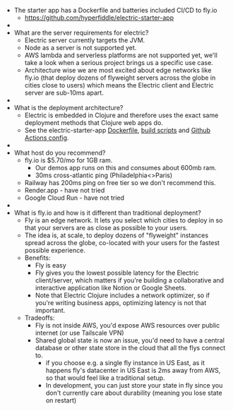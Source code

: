 - The starter app has a Dockerfile and batteries included CI/CD to fly.io
	- https://github.com/hyperfiddle/electric-starter-app
-
- What are the server requirements for electric?
	- Electric server currently targets the JVM.
	- Node as a server is not supported yet.
	- AWS lambda and serverless platforms are not supported yet, we'll take a look when a serious project brings us a specific use case.
	- Architecture wise we are most excited about edge networks like fly.io (that deploy dozens of flyweight servers across the globe in cities close to users) which means the Electric client and Electric server are sub-10ms apart.
-
- What is the deployment architecture?
	- Electric is embedded in Clojure and therefore uses the exact same deployment methods that Clojure web apps do.
	- See the electric-starter-app [Dockerfile](https://github.com/hyperfiddle/electric-starter-app/blob/main/Dockerfile), [build scripts](https://github.com/hyperfiddle/electric-starter-app/tree/main/src-build) and [Github Actions config](https://github.com/hyperfiddle/electric-starter-app/blob/main/.github/workflows/deploy.yml).
-
- What host do you recommend?
	- fly.io is $5.70/mo for 1GB ram.
		- Our demos app runs on this and consumes about 600mb ram.
		- 30ms cross-atlantic ping (Philadelphia<>Paris)
	- Railway has 200ms ping on free tier so we don't recommend this.
	- Render.app - have not tried
	- Google Cloud Run - have not tried
-
- What is fly.io and how is it different than traditional deployment?
	- Fly is an edge network. It lets you select which cities to deploy in so that your servers are as close as possible to your users.
	- The idea is, at scale, to deploy dozens of "flyweight" instances spread across the globe, co-located with your users for the fastest possible experience.
	- Benefits:
		- Fly is easy
		- Fly gives you the lowest possible latency for the Electric client/server, which matters if you're building a collaborative and interactive application like Notion or Google Sheets.
		- Note that Electric Clojure includes a network optimizer, so if you're writing business apps, optimizing latency is not that important.
	- Tradeoffs:
		- Fly is not inside AWS, you'd expose AWS resources over public internet (or use Tailscale VPN)
		- Shared global state is now an issue, you'd need to have a central database or other state store in the cloud that all the flys connect to.
			- if you choose e.g. a single fly instance in US East, as it happens fly's datacenter in US East is 2ms away from AWS, so that would feel like a traditional setup.
			- In development, you can just store your state in fly since you don't currently care about durability (meaning you lose state on restart)